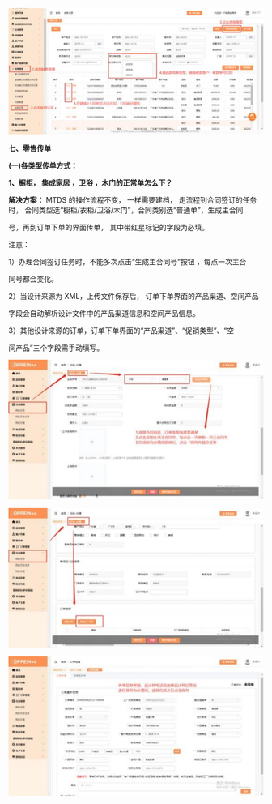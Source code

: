 ﻿![](Aspose.Words.256d586b-3954-46d4-8fd0-a69153486d4c.001.jpeg)







<a name="bookmark1"></a>**七、零售传单**

**(一)各类型传单方式：**

**1、橱柜， 集成家居 ，卫浴 ，木门的正常单怎么下？**

**解决方案：**   MTDS 的操作流程不变，   一样需要建档，  走流程到合同签订的任务 时， 合同类型选“橱柜/衣柜/卫浴/木门”，合同类别选“普通单”，生成主合同

号，再到订单下单的界面传单，  其中带红星标记的字段为必填。

注意：

1）办理合同签订任务时，不能多次点击“生成主合同号”按钮 ，每点一次主合

同号都会变化。

2）当设计来源为 XML，上传文件保存后，  订单下单界面的产品渠道、空间产品

字段会自动解析设计文件中的产品渠道信息和空间产品信息。


3）其他设计来源的订单，订单下单界面的“产品渠道”、“促销类型”、“空

间产品”三个字段需手动填写。

![](Aspose.Words.256d586b-3954-46d4-8fd0-a69153486d4c.002.jpeg)

![](Aspose.Words.256d586b-3954-46d4-8fd0-a69153486d4c.003.jpeg)


![](Aspose.Words.256d586b-3954-46d4-8fd0-a69153486d4c.004.jpeg)

